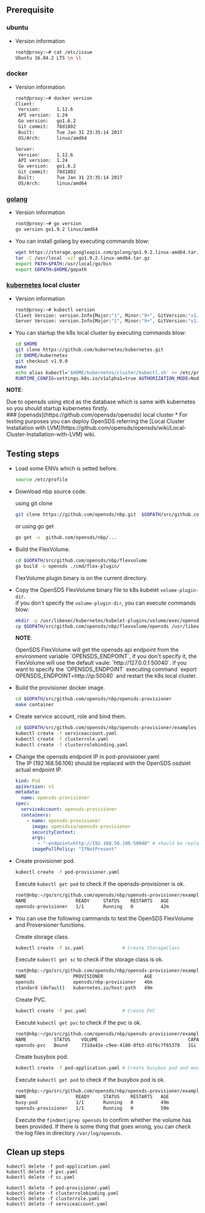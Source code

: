 ## Prerequisite ##
### ubuntu
* Version information

	```bash
	root@proxy:~# cat /etc/issue
	Ubuntu 16.04.2 LTS \n \l
	```
### docker
* Version information

	```bash
	root@proxy:~# docker version
	Client:
	 Version:      1.12.6
	 API version:  1.24
	 Go version:   go1.6.2
	 Git commit:   78d1802
	 Built:        Tue Jan 31 23:35:14 2017
	 OS/Arch:      linux/amd64
	
	Server:
	 Version:      1.12.6
	 API version:  1.24
	 Go version:   go1.6.2
	 Git commit:   78d1802
	 Built:        Tue Jan 31 23:35:14 2017
	 OS/Arch:      linux/amd64
	```

### [golang](https://redirector.gvt1.com/edgedl/go/go1.9.2.linux-amd64.tar.gz) 
* Version information

	```bash
	root@proxy:~# go version
	go version go1.9.2 linux/amd64
	```

* You can install golang by executing commands blow:

	```bash
	wget https://storage.googleapis.com/golang/go1.9.2.linux-amd64.tar.gz
	tar -C /usr/local -xzf go1.9.2.linux-amd64.tar.gz
	export PATH=$PATH:/usr/local/go/bin
	export GOPATH=$HOME/gopath
	```

### [kubernetes](https://github.com/kubernetes/kubernetes) local cluster
* Version information
	```bash
	root@proxy:~# kubectl version
	Client Version: version.Info{Major:"1", Minor:"9+", GitVersion:"v1.9.0-beta.0-dirty", GitCommit:"a0fb3baa71f1559fd42d1acd9cbdd8a55ab4dfff", GitTreeState:"dirty", BuildDate:"2017-12-13T09:22:09Z", GoVersion:"go1.9.2", Compiler:"gc", Platform:"linux/amd64"}
	Server Version: version.Info{Major:"1", Minor:"9+", GitVersion:"v1.9.0-beta.0-dirty", GitCommit:"a0fb3baa71f1559fd42d1acd9cbdd8a55ab4dfff", GitTreeState:"dirty", BuildDate:"2017-12-13T09:22:09Z", GoVersion:"go1.9.2", Compiler:"gc", Platform:"linux/amd64"}
	```
* You can startup the k8s local cluster by executing commands blow:

	```bash
	cd $HOME
	git clone https://github.com/kubernetes/kubernetes.git
	cd $HOME/kubernetes
	git checkout v1.9.0
	make
	echo alias kubectl='$HOME/kubernetes/cluster/kubectl.sh' >> /etc/profile
	RUNTIME_CONFIG=settings.k8s.io/v1alpha1=true AUTHORIZATION_MODE=Node,RBAC hack/local-up-cluster.sh -O
	```
**NOTE**:   
<div> Due to opensds using etcd as the database which is same with kubernetes so you should startup kubernetes firstly.
</div>
### [opensds](https://github.com/opensds/opensds) local cluster
* For testing purposes you can deploy OpenSDS referring the [Local Cluster Installation with LVM](https://github.com/opensds/opensds/wiki/Local-Cluster-Installation-with-LVM) wiki.

## Testing steps ##
* Load some ENVs which is setted before.

    ```bash
    source /etc/profile
    ```
* Download nbp source code.

    using git clone  
	```bash
	git clone https://github.com/opensds/nbp.git  $GOPATH/src/github.com/opensds/nbp
	```
	
	or using go get  
	```bash
	go get -v  github.com/opensds/nbp/...
	```  

* Build the FlexVolume.

	```bash
	cd $GOPATH/src/github.com/opensds/nbp/flexvolume
	go build -o opensds ./cmd/flex-plugin/
	```
	
    FlexVolume plugin binary is on the current directory.  


* Copy the OpenSDS FlexVolume binary file to k8s kubelet `volume-plugin-dir`.  
	if you don't specify the `volume-plugin-dir`, you can execute commands blow:

	```bash
	mkdir -p /usr/libexec/kubernetes/kubelet-plugins/volume/exec/opensds.io~opensds/
	cp $GOPATH/src/github.com/opensds/nbp/flexvolume/opensds /usr/libexec/kubernetes/kubelet-plugins/volume/exec/opensds.io~opensds/
	```  
	
	**NOTE**: 
	<div>
	OpenSDS FlexVolume will get the opensds api endpoint from the environment variable `OPENSDS_ENDPOINT`, if you don't specify it, the FlexVolume will use the default vaule: `http://127.0.0.1:50040`. if you want to specify the `OPENSDS_ENDPOINT` executing command `export OPENSDS_ENDPOINT=http://ip:50040` and restart the k8s local cluster.
</div>

* Build the provisioner docker image.

	```bash
	cd $GOPATH/src/github.com/opensds/nbp/opensds-provisioner
	make container
	```

* Create service account, role and bind them.
	```bash
	cd $GOPATH/src/github.com/opensds/nbp/opensds-provisioner/examples
	kubectl create -f serviceaccount.yaml
	kubectl create -f clusterrole.yaml
	kubectl create -f clusterrolebinding.yaml
	```

* Change the opensds endpoint IP in pod-provisioner.yaml   
The IP (192.168.56.106) should be replaced with the OpenSDS osdslet actual endpoint IP.
    ```yaml
    kind: Pod
    apiVersion: v1
    metadata:
      name: opensds-provisioner
    spec:
      serviceAccount: opensds-provisioner
      containers:
        - name: opensds-provisioner
          image: opensdsio/opensds-provisioner
          securityContext:
          args:
            - "-endpoint=http://192.168.56.106:50040" # should be replaced
          imagePullPolicy: "IfNotPresent"
    ```

* Create provisioner pod.
	```bash
	kubectl create -f pod-provisioner.yaml
	```
	
    Execute `kubectl get pod` to check if the opensds-provisioner is ok.
    ```bash
    root@nbp:~/go/src/github.com/opensds/nbp/opensds-provisioner/examples# kubectl get pod
    NAME                  READY     STATUS    RESTARTS   AGE
    opensds-provisioner   1/1       Running   0          42m
    ```
* You can use the following cammands to test the OpenSDS FlexVolume and Proversioner functions.

    Create storage class.
	```bash
	kubectl create -f sc.yaml              # Create StorageClass
	```
	Execute `kubectl get sc` to check if the storage class is ok. 
	```bash
	root@nbp:~/go/src/github.com/opensds/nbp/opensds-provisioner/examples# kubectl get sc
    NAME                 PROVISIONER               AGE
    opensds              opensds/nbp-provisioner   46m
    standard (default)   kubernetes.io/host-path   49m
	```
	Create PVC.
	```bash
	kubectl create -f pvc.yaml             # Create PVC
	```
	Execute `kubectl get pvc` to check if the pvc is ok. 
	```bash
	root@nbp:~/go/src/github.com/opensds/nbp/opensds-provisioner/examples# kubectl get pvc
    NAME          STATUS    VOLUME                                 CAPACITY   ACCESS MODES   STORAGECLASS   AGE
    opensds-pvc   Bound     731da41e-c9ee-4180-8fb3-d1f6c7f65378   1Gi        RWO            opensds        48m

	```
	Create busybox pod.
	
	```bash
	kubectl create -f pod-application.yaml # Create busybox pod and mount the block storage.
	```
	Execute `kubectl get pod` to check if the busybox pod is ok. 
    ```bash
    root@nbp:~/go/src/github.com/opensds/nbp/opensds-provisioner/examples# kubectl get pod
    NAME                  READY     STATUS    RESTARTS   AGE
    busy-pod              1/1       Running   0          49m
    opensds-provisioner   1/1       Running   0          50m
    ```
	Execute the `findmnt|grep opensds` to confirm whether the volume has been provided.
	If there is some thing that goes wrong, you can check the log files in directory `/var/log/opensds`.

## Clean up steps ##

```
kubectl delete -f pod-application.yaml
kubectl delete -f pvc.yaml
kubectl delete -f sc.yaml

kubectl delete -f pod-provisioner.yaml
kubectl delete -f clusterrolebinding.yaml
kubectl delete -f clusterrole.yaml
kubectl delete -f serviceaccount.yaml
```